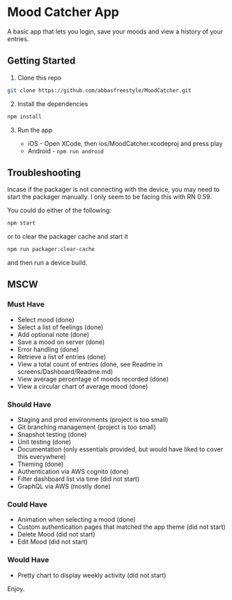 # Mood Catcher App

A basic app that lets you login, save your moods and view a history of your entries.

## Getting Started

1. Clone this repo

```bash
git clone https://github.com/abbasfreestyle/MoodCatcher.git
```

2. Install the dependencies

```bash
npm install
```

3. Run the app

   - iOS - Open XCode, then ios/MoodCatcher.xcodeproj and press play
   - Android - `npm run android`

## Troubleshooting

Incase if the packager is not connecting with the device, you may need to start the packager manually. I only seem to be facing this with RN 0.59.

You could do either of the following:

```bash
npm start
```

or to clear the packager cache and start it

```bash
npm run packager:clear-cache
```

and then run a device build.

## MSCW

### Must Have

- Select mood (done)
- Select a list of feelings (done)
- Add optional note (done)
- Save a mood on server (done)
- Error handling (done)
- Retrieve a list of entries (done)
- View a total count of entries (done, see Readme in screens/Dashboard/Readme.md)
- View average percentage of moods recorded (done)
- View a circular chart of average mood (done)

### Should Have

- Staging and prod environments (project is too small)
- Git branching management (project is too small)
- Snapshot testing (done)
- Unit testing (done)
- Documentation (only essentials provided, but would have liked to cover this everywhere)
- Theming (done)
- Authentication via AWS cognito (done)
- Filter dashboard list via time (did not start)
- GraphQL via AWS (mostly done)

### Could Have

- Animation when selecting a mood (done)
- Custom authentication pages that matched the app theme (did not start)
- Delete Mood (did not start)
- Edit Mood (did not start)

### Would Have

- Pretty chart to display weekly activity (did not start)

Enjoy.
